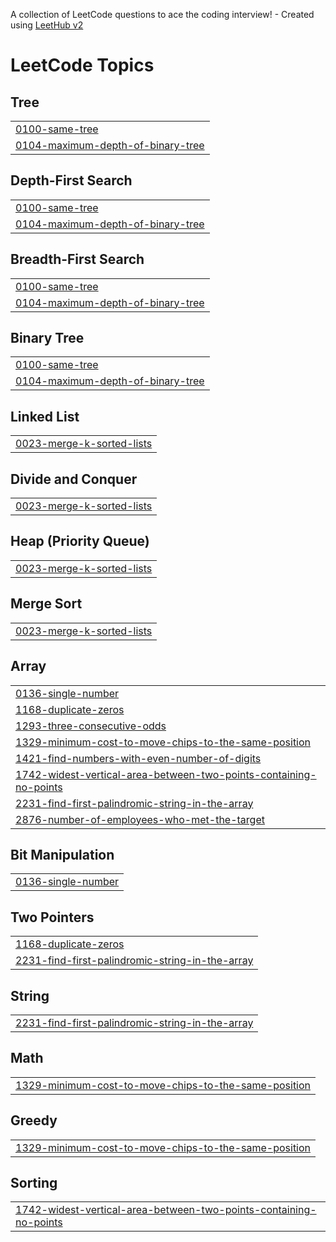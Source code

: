 A collection of LeetCode questions to ace the coding interview! - Created using [LeetHub v2](https://github.com/arunbhardwaj/LeetHub-2.0)
<!---LeetCode Topics Start-->
# LeetCode Topics
## Tree
|  |
| ------- |
| [0100-same-tree](https://github.com/binelbpe/leetcode/tree/master/0100-same-tree) |
| [0104-maximum-depth-of-binary-tree](https://github.com/binelbpe/leetcode/tree/master/0104-maximum-depth-of-binary-tree) |
## Depth-First Search
|  |
| ------- |
| [0100-same-tree](https://github.com/binelbpe/leetcode/tree/master/0100-same-tree) |
| [0104-maximum-depth-of-binary-tree](https://github.com/binelbpe/leetcode/tree/master/0104-maximum-depth-of-binary-tree) |
## Breadth-First Search
|  |
| ------- |
| [0100-same-tree](https://github.com/binelbpe/leetcode/tree/master/0100-same-tree) |
| [0104-maximum-depth-of-binary-tree](https://github.com/binelbpe/leetcode/tree/master/0104-maximum-depth-of-binary-tree) |
## Binary Tree
|  |
| ------- |
| [0100-same-tree](https://github.com/binelbpe/leetcode/tree/master/0100-same-tree) |
| [0104-maximum-depth-of-binary-tree](https://github.com/binelbpe/leetcode/tree/master/0104-maximum-depth-of-binary-tree) |
## Linked List
|  |
| ------- |
| [0023-merge-k-sorted-lists](https://github.com/binelbpe/leetcode/tree/master/0023-merge-k-sorted-lists) |
## Divide and Conquer
|  |
| ------- |
| [0023-merge-k-sorted-lists](https://github.com/binelbpe/leetcode/tree/master/0023-merge-k-sorted-lists) |
## Heap (Priority Queue)
|  |
| ------- |
| [0023-merge-k-sorted-lists](https://github.com/binelbpe/leetcode/tree/master/0023-merge-k-sorted-lists) |
## Merge Sort
|  |
| ------- |
| [0023-merge-k-sorted-lists](https://github.com/binelbpe/leetcode/tree/master/0023-merge-k-sorted-lists) |
## Array
|  |
| ------- |
| [0136-single-number](https://github.com/binelbpe/leetcode/tree/master/0136-single-number) |
| [1168-duplicate-zeros](https://github.com/binelbpe/leetcode/tree/master/1168-duplicate-zeros) |
| [1293-three-consecutive-odds](https://github.com/binelbpe/leetcode/tree/master/1293-three-consecutive-odds) |
| [1329-minimum-cost-to-move-chips-to-the-same-position](https://github.com/binelbpe/leetcode/tree/master/1329-minimum-cost-to-move-chips-to-the-same-position) |
| [1421-find-numbers-with-even-number-of-digits](https://github.com/binelbpe/leetcode/tree/master/1421-find-numbers-with-even-number-of-digits) |
| [1742-widest-vertical-area-between-two-points-containing-no-points](https://github.com/binelbpe/leetcode/tree/master/1742-widest-vertical-area-between-two-points-containing-no-points) |
| [2231-find-first-palindromic-string-in-the-array](https://github.com/binelbpe/leetcode/tree/master/2231-find-first-palindromic-string-in-the-array) |
| [2876-number-of-employees-who-met-the-target](https://github.com/binelbpe/leetcode/tree/master/2876-number-of-employees-who-met-the-target) |
## Bit Manipulation
|  |
| ------- |
| [0136-single-number](https://github.com/binelbpe/leetcode/tree/master/0136-single-number) |
## Two Pointers
|  |
| ------- |
| [1168-duplicate-zeros](https://github.com/binelbpe/leetcode/tree/master/1168-duplicate-zeros) |
| [2231-find-first-palindromic-string-in-the-array](https://github.com/binelbpe/leetcode/tree/master/2231-find-first-palindromic-string-in-the-array) |
## String
|  |
| ------- |
| [2231-find-first-palindromic-string-in-the-array](https://github.com/binelbpe/leetcode/tree/master/2231-find-first-palindromic-string-in-the-array) |
## Math
|  |
| ------- |
| [1329-minimum-cost-to-move-chips-to-the-same-position](https://github.com/binelbpe/leetcode/tree/master/1329-minimum-cost-to-move-chips-to-the-same-position) |
## Greedy
|  |
| ------- |
| [1329-minimum-cost-to-move-chips-to-the-same-position](https://github.com/binelbpe/leetcode/tree/master/1329-minimum-cost-to-move-chips-to-the-same-position) |
## Sorting
|  |
| ------- |
| [1742-widest-vertical-area-between-two-points-containing-no-points](https://github.com/binelbpe/leetcode/tree/master/1742-widest-vertical-area-between-two-points-containing-no-points) |
<!---LeetCode Topics End-->